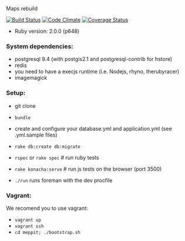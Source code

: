 Maps rebuild

[![Build Status](https://travis-ci.org/it3s/meppit.png?branch=master)](https://travis-ci.org/it3s/meppit)
[![Code Climate](https://codeclimate.com/github/it3s/meppit.png)](https://codeclimate.com/github/it3s/meppit)
[![Coverage Status](https://coveralls.io/repos/it3s/meppit/badge.png)](https://coveralls.io/r/it3s/meppit)

* Ruby version: 2.0.0 (p648)

### System dependencies:

* postgresql 9.4 (with postgis2.1 and postgresql-contrib for hstore)
* redis
* you need to have a execjs runtime (i.e. Nodejs, rhyno, therubyracer)
* imagemagick

### Setup:

* git clone
* `bundle`
* create and configure your database.yml and application.yml (see .yml.sample files)
* `rake db:create db:migrate`
* `rspec` or `rake spec` # run ruby tests
* `rake konacha:serve` # run js tests on the browser (port 3500)

* `./run`  runs foreman with the dev procfile


### Vagrant:

We recomend you to use vagrant:
- `vagrant up`
- `vagrant ssh`
- `cd meppit; ./bootstrap.sh`
